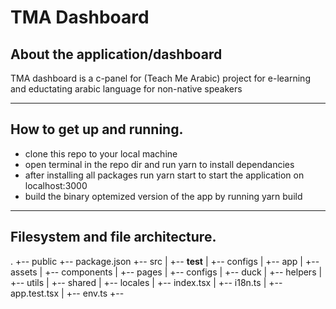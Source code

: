 # TMA Dashboard
## About the application/dashboard


TMA dashboard is a c-panel for (Teach Me Arabic) project for e-learning and eductating arabic language for non-native speakers

---
## How to get up and running.

- clone this repo to your local machine 
- open terminal in the repo dir and run yarn to install dependancies
- after installing all packages run yarn start to start the application on localhost:3000
- build the binary optemized version of the app by running yarn build

---
## Filesystem and file architecture.

.
+-- public
+-- package.json
+-- src
|   +-- __test__
|   +-- configs
|   +-- app
|   +-- assets
|   +-- components
|   +-- pages
|   +-- configs
|   +-- duck
|   +-- helpers
|   +-- utils
|   +-- shared
|   +-- locales
|   +-- index.tsx
|   +-- i18n.ts
|   +-- app.test.tsx
|   +-- env.ts
+-- 
